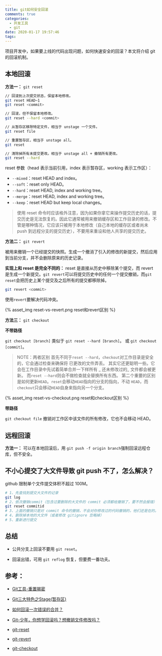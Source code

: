 ```yaml
---
title: git如何安全回滚
comments: true
categories:
  - 开发工具
  - git
date: 2020-01-17 19:57:46
tags:
---
```



项目开发中，如果要上线的代码出现问题，如何快速安全的回滚？本文将介绍 git 的回滚机制。

<!--more-->

## 本地回滚

**方法一：** `git reset`

```bash
// 回滚到上次提交状态，保留本地修改。
git reset HEAD~1
git reset <commit>

// 回滚，但不保留本地修改。
git reset --hard <commit>

// 从暂存区移除特定文件，相当于 unstage 一个文件。
git reset file

// 重置暂存区，相当于 unstage all。
git reset

// 清除掉所有未提交更改。相当于 unstage all + 撤销所有更改。
git reset --hard
```

reset 参数（head 表示当前引用，index 表示暂存区，working 表示工作区）：
* `--mixed`：reset HEAD and index。
* `--soft`：reset only HEAD。
* `--hard`：reset HEAD, index and working tree。
* `--merge`：reset HEAD, index and working tree。
* `--keep`：reset HEAD but keep local changes。

> 使用 reset 命令时应该格外注意，因为如果你拿它来操作提交历史的话，提交历史是无法恢复的。因此它通常被用来撤销缓存区和工作目录的修改。不管是哪种情况，它应该只被用于本地修改（自己本地的缓存区或者尚未 push 到远程分支的提交历史），不要用来重设和他人共享的提交历史。

**方法二：** `git revert`

被用来撤销一个已经提交的快照。生成一个撤消了引入的修改的新提交，然后应用到当前分支，并不会删除原来的历史记录。

**实现上和 reset 是完全不同的：** reset 是直接从历史中移除某个提交，而 revert 是生成一个新提交。`git revert`可以将提交历史中的任何一个提交撤销，而`git reset`会把历史上某个提交及之后所有的提交都移除掉。

```bash
git revert <commit>
```

使用`revert`要解决代码冲突。

{% asset_img reset-vs-revert.png reset和revert区别 %}

**方法三：** `git checkout`

**不带路径**

`git checkout [branch]` 类似于 `git reset --hard [branch]`。
或 `git checkout [commit]`。

> NOTE：两者区别
首先不同于`reset --hard`，`checkout`对工作目录是安全的，它会通过检查来确保将   已更改的文件弄丢。 其实它还更聪明一些。它会在工作目录中先试着简单合并一下样所有 _   还未修改过的_ 文件都会被更新。 而`reset --hard`则会不做检查就全替换所有东西。
第二个重要的区别是如何更新`HEAD`。`reset`会移动`HEAD`指向的分支的指向，不动    `HEAD`，而`checkout`只会移动`HEAD`自身来指向另一个分支。

{% asset_img reset-vs-checkout.png reset和checkout区别 %}

**带路径**

`git checkout file` 撤销对工作区中该文件的所有修改，它也不会移动 HEAD。

## 远程回滚

**方法一：** 可以在本地回滚后，用 `git push -f origin branch`强制回滚远程仓库，但不安全。

## 不小心提交了大文件导致 git push 不了，怎么解决？

github 限制单个文件提交体积不超过 100M。

```bash
# 1、先查找到提交大文件的记录
git log
# 2、依次撤销commit（包含过要删除的大文件的 commit 必须都给撤销了，要不然会报错）
git reset commitid
# 3、上面的撤销只是对 commit 命令的撤销，不会对你修改过的代码撤销的，他们还是在的。
# 4、删除掉本地的大文件（或者修改 gitignore 忽略掉）
# 5、重新进行提交
```


## 总结

* 公共分支上回滚不要用 `git reset`。

* 回滚出错，可用 `git reflog` 恢复，但要费一番功夫。

## 参考：

* [Git工具-重置揭密](https://git-scm.com/book/zh/v2/Git-%E5%B7%A5%E5%85%B7-%E9%87%8D%E7%BD%AE%E6%8F%AD%E5%AF%86)

* [Git三大特色之Stage(暂存区)](https://blog.csdn.net/qq_32452623/article/details/78417609)

* [如何回滚一次错误的合并？](https://zhuanlan.zhihu.com/p/40220954)

* [Git-少年，你想学回滚吗？想撤销文件修改吗？](https://juejin.im/post/5b3f05175188251aaa2d0e88)

* [git-reset](https://git-scm.com/docs/git-reset)

* [git-revert](https://git-scm.com/docs/git-revert)

* [git-checkout](https://git-scm.com/docs/git-checkout)
